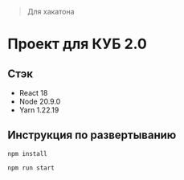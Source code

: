 > Для хакатона

# Проект для КУБ 2.0

## Стэк

- React 18
- Node 20.9.0
- Yarn 1.22.19

## Инструкция по развертыванию

```shell
npm install
```

```shell
npm run start
```

